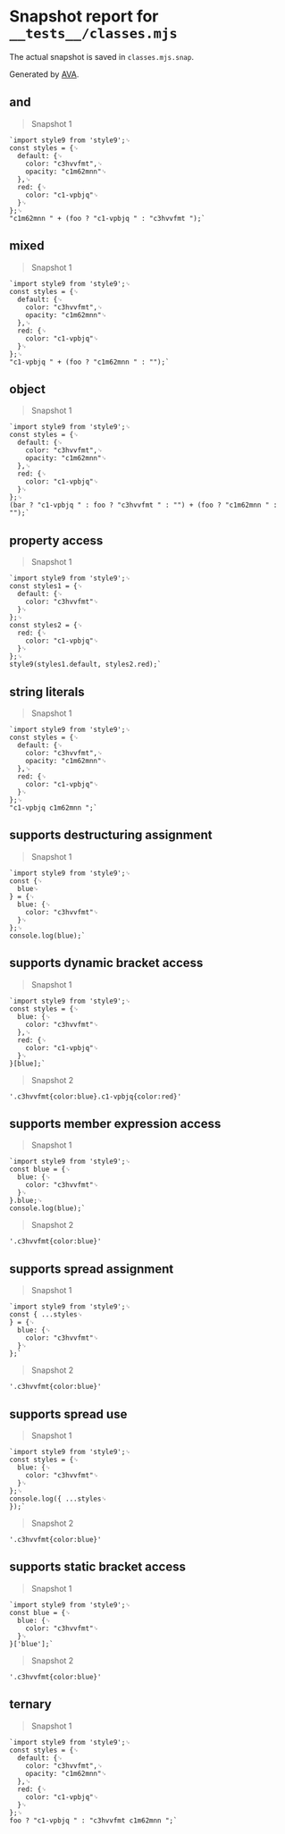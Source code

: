 # Snapshot report for `__tests__/classes.mjs`

The actual snapshot is saved in `classes.mjs.snap`.

Generated by [AVA](https://avajs.dev).

## and

> Snapshot 1

    `import style9 from 'style9';␊
    const styles = {␊
      default: {␊
        color: "c3hvvfmt",␊
        opacity: "c1m62mnn"␊
      },␊
      red: {␊
        color: "c1-vpbjq"␊
      }␊
    };␊
    "c1m62mnn " + (foo ? "c1-vpbjq " : "c3hvvfmt ");`

## mixed

> Snapshot 1

    `import style9 from 'style9';␊
    const styles = {␊
      default: {␊
        color: "c3hvvfmt",␊
        opacity: "c1m62mnn"␊
      },␊
      red: {␊
        color: "c1-vpbjq"␊
      }␊
    };␊
    "c1-vpbjq " + (foo ? "c1m62mnn " : "");`

## object

> Snapshot 1

    `import style9 from 'style9';␊
    const styles = {␊
      default: {␊
        color: "c3hvvfmt",␊
        opacity: "c1m62mnn"␊
      },␊
      red: {␊
        color: "c1-vpbjq"␊
      }␊
    };␊
    (bar ? "c1-vpbjq " : foo ? "c3hvvfmt " : "") + (foo ? "c1m62mnn " : "");`

## property access

> Snapshot 1

    `import style9 from 'style9';␊
    const styles1 = {␊
      default: {␊
        color: "c3hvvfmt"␊
      }␊
    };␊
    const styles2 = {␊
      red: {␊
        color: "c1-vpbjq"␊
      }␊
    };␊
    style9(styles1.default, styles2.red);`

## string literals

> Snapshot 1

    `import style9 from 'style9';␊
    const styles = {␊
      default: {␊
        color: "c3hvvfmt",␊
        opacity: "c1m62mnn"␊
      },␊
      red: {␊
        color: "c1-vpbjq"␊
      }␊
    };␊
    "c1-vpbjq c1m62mnn ";`

## supports destructuring assignment

> Snapshot 1

    `import style9 from 'style9';␊
    const {␊
      blue␊
    } = {␊
      blue: {␊
        color: "c3hvvfmt"␊
      }␊
    };␊
    console.log(blue);`

## supports dynamic bracket access

> Snapshot 1

    `import style9 from 'style9';␊
    const styles = {␊
      blue: {␊
        color: "c3hvvfmt"␊
      },␊
      red: {␊
        color: "c1-vpbjq"␊
      }␊
    }[blue];`

> Snapshot 2

    '.c3hvvfmt{color:blue}.c1-vpbjq{color:red}'

## supports member expression access

> Snapshot 1

    `import style9 from 'style9';␊
    const blue = {␊
      blue: {␊
        color: "c3hvvfmt"␊
      }␊
    }.blue;␊
    console.log(blue);`

> Snapshot 2

    '.c3hvvfmt{color:blue}'

## supports spread assignment

> Snapshot 1

    `import style9 from 'style9';␊
    const { ...styles␊
    } = {␊
      blue: {␊
        color: "c3hvvfmt"␊
      }␊
    };`

> Snapshot 2

    '.c3hvvfmt{color:blue}'

## supports spread use

> Snapshot 1

    `import style9 from 'style9';␊
    const styles = {␊
      blue: {␊
        color: "c3hvvfmt"␊
      }␊
    };␊
    console.log({ ...styles␊
    });`

> Snapshot 2

    '.c3hvvfmt{color:blue}'

## supports static bracket access

> Snapshot 1

    `import style9 from 'style9';␊
    const blue = {␊
      blue: {␊
        color: "c3hvvfmt"␊
      }␊
    }['blue'];`

> Snapshot 2

    '.c3hvvfmt{color:blue}'

## ternary

> Snapshot 1

    `import style9 from 'style9';␊
    const styles = {␊
      default: {␊
        color: "c3hvvfmt",␊
        opacity: "c1m62mnn"␊
      },␊
      red: {␊
        color: "c1-vpbjq"␊
      }␊
    };␊
    foo ? "c1-vpbjq " : "c3hvvfmt c1m62mnn ";`

